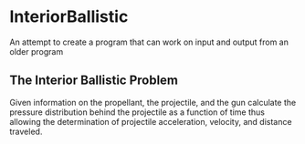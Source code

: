 # InteriorBallistic
An attempt to create a program that can work on input and output from an older program

## The Interior Ballistic Problem

Given information on the propellant, the projectile, and the gun calculate the pressure distribution behind the projectile as a function of time thus allowing the determination of projectile acceleration, velocity, and distance traveled.
